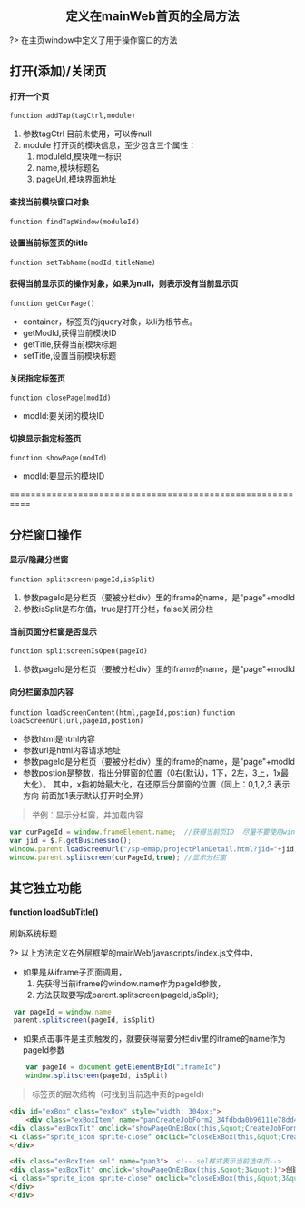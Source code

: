 <center>
<h2>
	定义在mainWeb首页的全局方法
</h2>
</center>

?> 在主页window中定义了用于操作窗口的方法
 
## 打开(添加)/关闭页
 
#### 打开一个页

`function addTap(tagCtrl,module)`
1. 参数tagCtrl 目前未使用，可以传null
2. module 打开页的模块信息，至少包含三个属性：
	1. moduleId,模块唯一标识
	2. name,模块标题名
	3. pageUrl,模块界面地址
 
#### 查找当前模块窗口对象
 
`function findTapWindow(moduleId)`
 
#### 设置当前标签页的title
 
`function setTabName(modId,titleName)`
 
#### 获得当前显示页的操作对象，如果为null，则表示没有当前显示页
 
`function getCurPage()`
 
* container，标签页的jquery对象，以li为根节点。
* getModId,获得当前模块ID
* getTitle,获得当前模块标题
* setTitle,设置当前模块标题

#### 关闭指定标签页
 
`function closePage(modId)`
 
* modId:要关闭的模块ID
 
#### 切换显示指定标签页
 
`function showPage(modId)`
 
* modId:要显示的模块ID
 
 
==========================================================
 
## 分栏窗口操作

#### 显示/隐藏分栏窗
`function splitscreen(pageId,isSplit)`
1. 参数pageId是分栏页（要被分栏div）里的iframe的name，是"page"+modId
2. 参数isSplit是布尔值，true是打开分栏，false关闭分栏

#### 当前页面分栏窗是否显示
`function splitscreenIsOpen(pageId)`
1. 参数pageId是分栏页（要被分栏div）里的iframe的name，是"page"+modId

#### 向分栏窗添加内容
`function loadScreenContent(html,pageId,postion)`
`function loadScreenUrl(url,pageId,postion)`
* 参数html是html内容
* 参数url是html内容请求地址
* 参数pageId是分栏页（要被分栏div）里的iframe的name，是"page"+modId
* 参数postion是整数，指出分屏窗的位置（0右(默认)，1下，2左，3上，1x最大化）。
其中，x指初始最大化，在还原后分屏窗的位置（同上：0,1,2,3 表示方向 前面加1表示默认打开时全屏）

> 举例：显示分栏窗，并加载内容

```javascript
var curPageId = window.frameElement.name;  //获得当前页ID  尽量不要使用window.name 这个属性会被修改。但如果跨域下，无法访问到frameElement对象
var jid = $.F.getBusinessno();
window.parent.loadScreenUrl("/sp-emap/projectPlanDetail.html?jid="+jid, curPageId); //加载内容
window.parent.splitscreen(curPageId,true); //显示分栏窗
```



## 其它独立功能

#### function loadSubTitle()

刷新系统标题




?> 以上方法定义在外层框架的mainWeb/javascripts/index.js文件中，

* 如果是从iframe子页面调用，
	1. 先获得当前iframe的window.name作为pageId参数，
	2. 方法获取要写成parent.splitscreen(pageId,isSplit);
```javascript
 var pageId = window.name
 parent.splitscreen(pageId, isSplit)
```

* 如果点击事件是主页触发的，就要获得需要分栏div里的iframe的name作为pageId参数
```javascript
	var pageId = document.getElementById("iframeId")
	window.splitscreen(pageId, isSplit)
```

> 标签页的层次结构（可找到当前选中页的pageId）

```html
<div id="exBox" class="exBox" style="width: 304px;">
	<div class="exBoxItem" name="panCreateJobForm2_34fdbda0b96111e78dd4c85b76e856b8">
<div class="exBoxTit" onclick="showPageOnExBox(this,&quot;CreateJobForm2_34fdbda0b96111e78dd4c85b76e856b8&quot;)">201710250002</div>
<i class="sprite_icon sprite-close" onclick="closeExBox(this,&quot;CreateJobForm2_34fdbda0b96111e78dd4c85b76e856b8&quot;);"></i>
</div>

<div class="exBoxItem sel" name="pan3">  <!--.sel样式表示当前选中页-->
<div class="exBoxTit" onclick="showPageOnExBox(this,&quot;3&quot;)">创建工作</div>
<i class="sprite_icon sprite-close" onclick="closeExBox(this,&quot;3&quot;);"></i>
</div>
</div>
```
